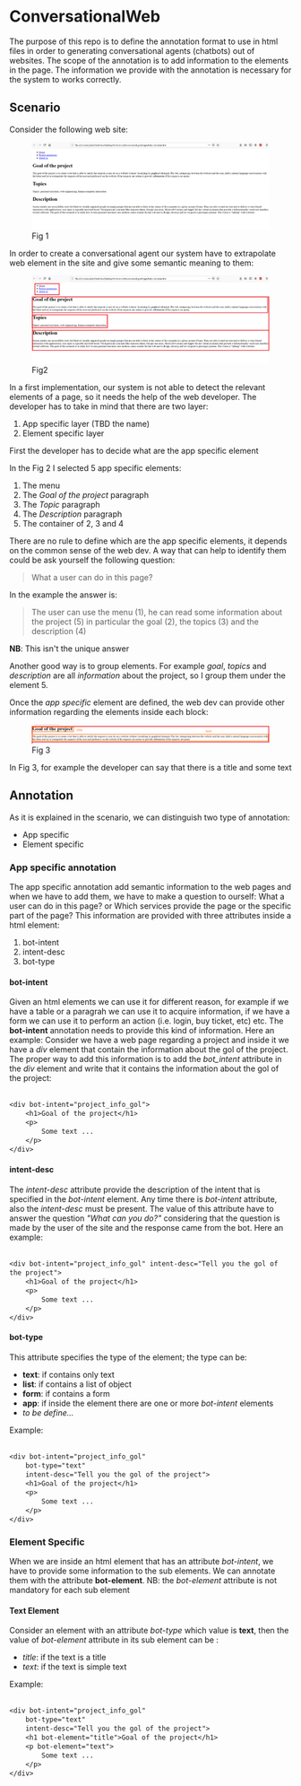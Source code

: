 # ConversationalWeb
The purpose of this repo is to define the annotation format to use in html files in order to generating conversational agents (chatbots) out of websites. The scope of the annotation is to add information to the elements in the page. The information we provide with the annotation is necessary for the system to works correctly.

## Scenario
Consider the following web site: 



<figure><img src="sito.png"><figcaption>Fig 1</figcaption></figure>
In order to create a conversational agent our system have to extrapolate web element in the site and give some semantic meaning to them:

<figure><img src="web-element.png"/><figcaption>Fig2</figcaption></figure>

In a first implementation, our system is not able to detect the relevant elements of a page, so it needs the help of the web developer. The developer has to take in mind that there are two layer:

1. App specific layer (TBD the name)
2. Element specific layer

First the developer has to decide what are the app specific element

In the Fig 2 I selected 5 app specific elements:

1. The menu
2. The _Goal of the project_ paragraph
3. The _Topic_ paragraph
4. The _Description_ paragraph
5. The container of 2, 3 and 4

There are no rule to define which are the app specific elements, it depends on the common sense of the web dev. A way that can help to identify them could be  ask yourself the following question:

> What a user can do in this page?

In the example the answer is:

> The user can use the menu (1), he can read some information about the project (5) in particular the goal (2), the topics (3) and the description (4)

**NB**: This isn't the unique answer

Another good way is to group elements. For example _goal_, _topics_ and _description_ are all _information_ about the project, so I group them under the element 5.

Once the _app specific_ element are defined, the web dev can provide other information regarding the elements inside each block:

<figure><img src="gol-paragraph.png"/><figcaption>Fig 3</figcaption></figure>

In Fig 3, for example the developer can say that there is a title and some text

## Annotation
As it is explained in the scenario, we can distinguish two type of annotation:
* App specific
* Element specific

### App specific annotation
The app specific annotation add semantic information to the web pages and when we have to add them, we have to make a question to ourself: What a user can do in this page? or Which services provide the page or the specific part of the page?
This information are provided with three attributes inside a html element:
1. bot-intent
2. intent-desc
3. bot-type

#### bot-intent
Given an html elements we can use it for different reason, for example if we have a table or a paragrah we can use it to acquire information, if we have a form we can use it to perform an action (i.e. login, buy ticket, etc) etc. The **bot-intent** annotation needs to provide this kind of information.
Here an example:
Consider we have a web page regarding a project and inside it we have a _div_ element that contain the information about the gol of the project. The proper way to add this information is to add the _bot_intent_ attribute in the _div_ element and write that it contains the information about the gol of the project:

<pre><code class="language-html">
&lt;div bot-intent="project_info_gol"&gt; 
    &lt;h1&gt;Goal of the project&lt;/h1&gt;
    &lt;p&gt;
        Some text ...
    &lt;/p&gt;
&lt;/div&gt;
</code></pre>

#### intent-desc
The _intent-desc_ attribute provide the description of the intent that is specified in the _bot-intent_ element. Any time there is _bot-intent_ attribute, also the _intent-desc_ must be present. The value of this attribute have to answer the question _"What can you do?"_ considering that the question is made by the user of the site and the response came from the bot. Here an example:

<pre><code class="language-html">
&lt;div bot-intent="project_info_gol" intent-desc="Tell you the gol of the project"&gt; 
    &lt;h1&gt;Goal of the project&lt;/h1&gt;
    &lt;p&gt;
        Some text ...
    &lt;/p&gt;
&lt;/div&gt;
</code></pre>

#### bot-type
This attribute specifies the type of the element; the type can be:
* **text**: if contains only text
* **list**: if contains a list of object
* **form**: if contains a form
* **app**: if inside the element there are one or more _bot-intent_ elements
* _to be define..._

Example:
<pre><code class="language-html">
&lt;div bot-intent="project_info_gol" 
    bot-type="text"
    intent-desc="Tell you the gol of the project"&gt; 
    &lt;h1&gt;Goal of the project&lt;/h1&gt;
    &lt;p&gt;
        Some text ...
    &lt;/p&gt;
&lt;/div&gt;
</code></pre>

### Element Specific
When we are inside an html element that has an attribute _bot-intent_, we have to provide some  information to the sub elements.
We can annotate them with the attribute **bot-element**. 
NB: the _bot-element_ attribute is not mandatory for each sub element

#### Text Element
Consider an element with an attribute _bot-type_ which value is **text**, then the value of _bot-element_ attribute in its sub element can be :
* _title_: if the text is a title
* _text_: if the text is simple text

Example: 
<pre><code class="language-html">
&lt;div bot-intent="project_info_gol" 
    bot-type="text"
    intent-desc="Tell you the gol of the project"&gt; 
    &lt;h1 bot-element="title"&gt;Goal of the project&lt;/h1&gt;
    &lt;p bot-element="text"&gt;
        Some text ...
    &lt;/p&gt;
&lt;/div&gt;
</code></pre>
